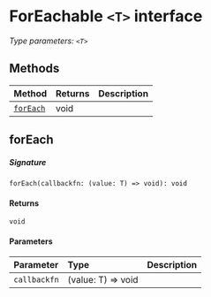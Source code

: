# ForEachable `<T>` interface



_Type parameters: `<T>`_









## Methods

| Method	   |  Returns	| Description|
|:-------------|:-------|:-----------|
|[`forEach`](#foreach~jqfq9)      | void |  |



## forEach



##### Signature
`forEach(callbackfn: (value: T) => void): void`

#### Returns
`void`

#### Parameters


| Parameter	   | Type    | Description |
|:-------------|:---------------|:------------|
| `callbackfn`    | (value: T) => void |  |

